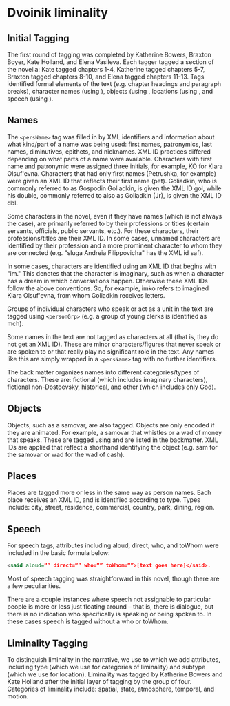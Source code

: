 # Dvoinik liminality

## Initial Tagging

The first round of tagging was completed by Katherine Bowers, Braxton Boyer, Kate Holland, and Elena Vasileva. Each tagger tagged a section of the novella: Kate tagged chapters 1-4, Katherine tagged chapters 5-7, Braxton tagged chapters 8-10, and Elena tagged chapters 11-13. Tags identified formal elements of the text (e.g. chapter headings and paragraph breaks), character names (using <persName>), objects (using <objectName>, locations (using <placeName>, and speech (using <said>). 

## Names

The ```<persName>``` tag was filled in by XML identifiers and information about what kind/part of a name was being used: first names, patronymics, last names, diminutives, epithets, and nicknames. XML ID practices differed depending on what parts of a name were available. Characters with first name and patronymic were assigned three initials, for example, KO for Klara Olsuf'evna. Characters that had only first names (Petrushka, for example) were given an XML ID that reflects their first name (pet). Goliadkin, who is commonly referred to as Gospodin Goliadkin, is given the XML ID gol, while his double, commonly referred to also as Goliadkin (Jr), is given the XML ID dbl. 

Some characters in the novel, even if they have names (which is not always the case), are primarily referred to by their professions or titles (certain servants, officials, public servants, etc.). For these characters, their professions/titles are their XML ID. In some cases, unnamed characters are identified by their profession and a more prominent character to whom they are connected (e.g. "sluga Andreia Filippovicha" has the XML id saf). 

In some cases, characters are identified using an XML ID that begins with "im." This denotes that the character is imaginary, such as when a character has a dream in which conversations happen. Otherwise these XML IDs follow the above conventions. So, for example, imko refers to imagined Klara Olsuf'evna, from whom Goliadkin receives letters.

Groups of individual characters who speak or act as a unit in the text are tagged using ```<personGrp>``` (e.g. a group of young clerks is identified as mch). 

Some names in the text are not tagged as characters at all (that is, they do not get an XML ID). These are minor characters/figures that never speak or are spoken to or that really play no significant role in the text. Any names like this are simply wrapped in a ```<persName>``` tag with no further identifiers. 

The back matter organizes names into different categories/types of characters. These are: fictional (which includes imaginary characters), fictional non-Dostoevsky, historical, and other (which includes only God).


## Objects 

Objects, such as a samovar, are also tagged. Objects are only encoded if they are animated. For example, a samovar that whistles or a wad of money that speaks. These are tagged using <objectName> and are listed in the backmatter. XML IDs are applied that reflect a shorthand identifying the object (e.g. sam for the samovar or wad for the wad of cash).

## Places

Places are tagged more or less in the same way as person names. Each place receives an XML ID, and is identified according to type. Types include: city, street, residence, commercial, country, park, dining, region. 

## Speech

For speech tags, attributes including aloud, direct, who, and toWhom were included in the basic formula below: 

```xml
<said aloud=“” direct=“” who=“” toWhom=“”>[text goes here]</said>.
```

Most of speech tagging was straightforward in this novel, though there are a few peculiarities. 

There are a couple instances where speech not assignable to particular people is more or less just floating around – that is, there is dialogue, but there is no indication who specifically is speaking or being spoken to. In these cases speech is tagged without a who or toWhom. 

## Liminality Tagging

To distinguish liminality in the narrative, we use <seg> to which we add attributes, including type (which we use for categories of liminality) and subtype (which we use for location). Liminality was tagged by Katherine Bowers and Kate Holland after the initial layer of tagging by the group of four. Categories of liminality include: spatial, state, atmosphere, temporal, and motion. 


